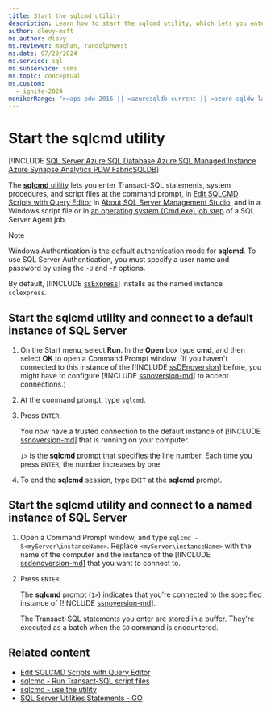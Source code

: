 ```yaml
---
title: Start the sqlcmd utility
description: Learn how to start the sqlcmd utility, which lets you enter Transact-SQL statements, system procedures, and script files, in SQLCMD mode or in scripts and jobs.
author: dlevy-msft
ms.author: dlevy
ms.reviewer: maghan, randolphwest
ms.date: 07/29/2024
ms.service: sql
ms.subservice: ssms
ms.topic: conceptual
ms.custom:
  - ignite-2024
monikerRange: ">=aps-pdw-2016 || =azuresqldb-current || =azure-sqldw-latest || >=sql-server-2016 || >=sql-server-linux-2017 || =azuresqldb-mi-current || =fabric"
---
```

# Start the sqlcmd utility

[!INCLUDE [SQL Server Azure SQL Database Azure SQL Managed Instance Azure Synapse Analytics PDW FabricSQLDB](../../includes/applies-to-version/sql-asdb-asdbmi-asa-pdw-fabricsqldb.md)]

The [**sqlcmd** utility](sqlcmd-utility.md) lets you enter Transact-SQL statements, system procedures, and script files at the command prompt, in [Edit SQLCMD Scripts with Query Editor](edit-sqlcmd-scripts-query-editor.md) in [About SQL Server Management Studio](../../ssms/menu-help/about-sql-server-management-studio.md), and in a Windows script file or in [an operating system (Cmd.exe) job step](../../ssms/agent/create-a-cmdexec-job-step.md) of a SQL Server Agent job.

> [!NOTE]  
> Windows Authentication is the default authentication mode for **sqlcmd**. To use SQL Server Authentication, you must specify a user name and password by using the `-U` and `-P` options.

By default, [!INCLUDE [ssExpress](../../includes/ssexpress-md.md)] installs as the named instance `sqlexpress`.

## Start the sqlcmd utility and connect to a default instance of SQL Server

1. On the Start menu, select **Run**. In the **Open** box type **cmd**, and then select **OK** to open a Command Prompt window. (If you haven't connected to this instance of the [!INCLUDE [ssDEnoversion](../../includes/ssdenoversion-md.md)] before, you might have to configure [!INCLUDE [ssnoversion-md](../../includes/ssnoversion-md.md)] to accept connections.)

1. At the command prompt, type `sqlcmd`.

1. Press `ENTER`.

     You now have a trusted connection to the default instance of [!INCLUDE [ssnoversion-md](../../includes/ssnoversion-md.md)] that is running on your computer.

     `1>` is the **sqlcmd** prompt that specifies the line number. Each time you press `ENTER`, the number increases by one.

1. To end the **sqlcmd** session, type `EXIT` at the **sqlcmd** prompt.

## Start the sqlcmd utility and connect to a named instance of SQL Server

1. Open a Command Prompt window, and type `sqlcmd -S<myServer\instanceName>`. Replace `<myServer\instanceName>` with the name of the computer and the instance of the [!INCLUDE [ssdenoversion-md](../../includes/ssdenoversion-md.md)] that you want to connect to.

1. Press `ENTER`.

   The **sqlcmd** prompt (`1>`) indicates that you're connected to the specified instance of [!INCLUDE [ssnoversion-md](../../includes/ssnoversion-md.md)].

   The Transact-SQL statements you enter are stored in a buffer. They're executed as a batch when the `GO` command is encountered.

## Related content

- [Edit SQLCMD Scripts with Query Editor](edit-sqlcmd-scripts-query-editor.md)
- [sqlcmd - Run Transact-SQL script files](sqlcmd-run-transact-sql-script-files.md)
- [sqlcmd - use the utility](sqlcmd-use-utility.md)
- [SQL Server Utilities Statements - GO](../../t-sql/language-elements/sql-server-utilities-statements-go.md)
